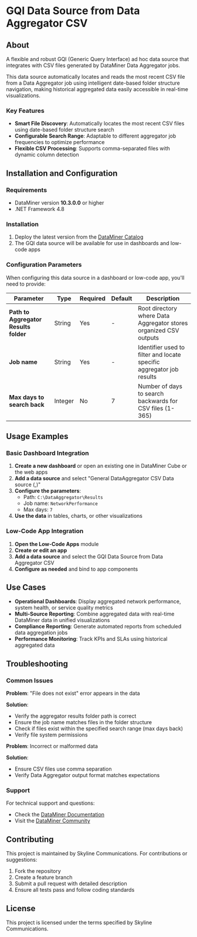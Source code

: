 # GQI Data Source from Data Aggregator CSV

## About

A flexible and robust GQI (Generic Query Interface) ad hoc data source that integrates with CSV files generated by DataMiner Data Aggregator jobs.

This data source automatically locates and reads the most recent CSV file from a Data Aggregator job using intelligent date-based folder structure navigation, making historical aggregated data easily accessible in real-time visualizations.

### Key Features

- **Smart File Discovery**: Automatically locates the most recent CSV files using date-based folder structure search
- **Configurable Search Range**: Adaptable to different aggregator job frequencies to optimize performance
- **Flexible CSV Processing**: Supports comma-separated files with dynamic column detection

## Installation and Configuration

### Requirements

- DataMiner version **10.3.0.0** or higher
- .NET Framework 4.8

### Installation

1. Deploy the latest version from the [DataMiner Catalog](https://catalog.dataminer.services/details/a0df7df3-1423-49c3-8c55-ae73154a535c)
3. The GQI data source will be available for use in dashboards and low-code apps

### Configuration Parameters

When configuring this data source in a dashboard or low-code app, you'll need to provide:

| Parameter | Type | Required | Default | Description |
|-----------|------|----------|---------|-------------|
| **Path to Aggregator Results folder** | String | Yes | - | Root directory where Data Aggregator stores organized CSV outputs |
| **Job name** | String | Yes | - | Identifier used to filter and locate specific aggregator job results |
| **Max days to search back** | Integer | No | 7 | Number of days to search backwards for CSV files (1-365) |

## Usage Examples

### Basic Dashboard Integration

1. **Create a new dashboard** or open an existing one in DataMiner Cube or the web apps
2. **Add a data source** and select "General DataAggregator CSV Data source (,)"
3. **Configure the parameters**:
   - Path: `C:\DataAggregator\Results`
   - Job name: `NetworkPerformance`
   - Max days: `7`
4. **Use the data** in tables, charts, or other visualizations

### Low-Code App Integration

1. **Open the Low-Code Apps** module
2. **Create or edit an app**
3. **Add a data source** and select the GQI Data Source from Data Aggregator CSV
4. **Configure as needed** and bind to app components

## Use Cases

- **Operational Dashboards**: Display aggregated network performance, system health, or service quality metrics
- **Multi-Source Reporting**: Combine aggregated data with real-time DataMiner data in unified visualizations
- **Compliance Reporting**: Generate automated reports from scheduled data aggregation jobs
- **Performance Monitoring**: Track KPIs and SLAs using historical aggregated data

## Troubleshooting

### Common Issues

**Problem**: "File does not exist" error appears in the data

**Solution**: 
- Verify the aggregator results folder path is correct
- Ensure the job name matches files in the folder structure
- Check if files exist within the specified search range (max days back)
- Verify file system permissions

**Problem**: Incorrect or malformed data

**Solution**:
- Ensure CSV files use comma separation
- Verify Data Aggregator output format matches expectations

### Support

For technical support and questions:

- Check the [DataMiner Documentation](https://docs.dataminer.services/)
- Visit the [DataMiner Community](https://community.dataminer.services/)

## Contributing

This project is maintained by Skyline Communications. For contributions or suggestions:

1. Fork the repository
2. Create a feature branch
3. Submit a pull request with detailed description
4. Ensure all tests pass and follow coding standards

## License

This project is licensed under the terms specified by Skyline Communications.